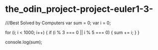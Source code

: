 # the_odin_project-project-euler1-3-
///Best Solved by Computers 
var sum = 0;
var i = 0;

for (i; i < 1000; i++) {
	if (i % 3 === 0 || i % 5 === 0) {
		sum += i;
	}
}

console.log(sum);
